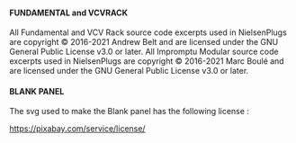 #### FUNDAMENTAL and VCVRACK ####

All Fundamental and VCV Rack source code excerpts used in NielsenPlugs are copyright © 2016-2021 Andrew Belt and are licensed under the GNU General Public License v3.0 or later.
All Impromptu Modular source code excerpts used in NielsenPlugs are copyright © 2016-2021 Marc Boulé and are licensed under the GNU General Public License v3.0 or later.


#### BLANK PANEL ####

The svg used to make the Blank panel has the following license :

https://pixabay.com/service/license/

